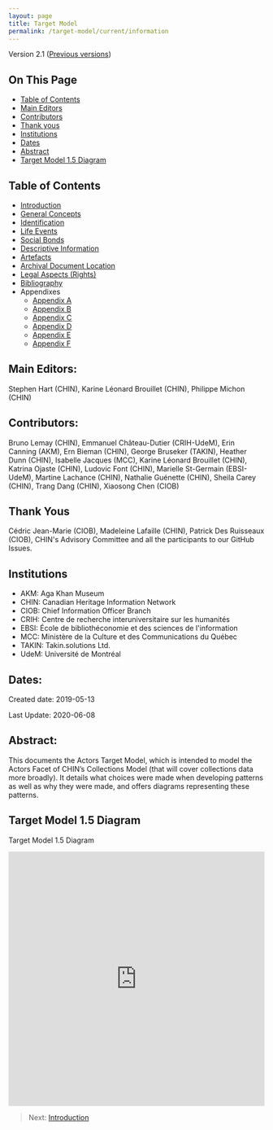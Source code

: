 ```yaml
---
layout: page
title: Target Model
permalink: /target-model/current/information
---
```

Version 2.1 ([Previous versions](/collections-model/target-model))

## On This Page

* [Table of Contents](#table-of-contents)
* [Main Editors](#main-editors)
* [Contributors](#contributors)
* [Thank yous](#thank-yous)
* [Institutions](#institutions)
* [Dates](#dates)
* [Abstract](#abstract)
* [Target Model 1.5 Diagram](#target-model-15-diagram)

## Table of Contents

* [Introduction](/collections-model/target-model/current/introduction)
* [General Concepts](/collections-model/target-model/current/general-concepts)
* [Identification](/collections-model/target-model/current/identification)
* [Life Events](/collections-model/target-model/current/life-events)
* [Social Bonds](/collections-model/target-model/current/social-bonds)
* [Descriptive Information](/collections-model/target-model/current/descriptive-information)
* [Artefacts](/collections-model/target-model/current/artefacts)
* [Archival Document Location](/collections-model/target-model/current/archival-document-location)
* [Legal Aspects (Rights)](/collections-model/target-model/current/legal-aspects-rights)
* [Bibliography](/collections-model/target-model/current/bibliography)
* Appendixes
	* [Appendix A](/collections-model/target-model/current/appendix-a-data-provenance)
	* [Appendix B](/collections-model/target-model/current/appendix-b-appellations)
	* [Appendix C](/collections-model/target-model/current/appendix-c-identity)
	* [Appendix D](/collections-model/target-model/current/appendix-d-relationships)
	* [Appendix E](/collections-model/target-model/current/appendix-e-moving-events)
	* [Appendix F](/collections-model/target-model/current/appendix-f-discussions)

## Main Editors: 

Stephen Hart (CHIN), Karine Léonard Brouillet (CHIN), Philippe Michon (CHIN)

## Contributors: 

Bruno Lemay (CHIN), Emmanuel Château-Dutier (CRIH-UdeM), Erin Canning (AKM), Ern Bieman (CHIN), George Bruseker (TAKIN), Heather Dunn (CHIN), Isabelle Jacques (MCC), Karine Léonard Brouillet (CHIN), Katrina Ojaste (CHIN), Ludovic Font (CHIN),  Marielle St-Germain (EBSI-UdeM), Martine Lachance (CHIN), Nathalie Guénette (CHIN), Sheila Carey (CHIN), Trang Dang (CHIN), Xiaosong Chen (CIOB)

## Thank Yous

 Cédric Jean-Marie (CIOB), Madeleine Lafaille (CHIN), Patrick Des Ruisseaux (CIOB), CHIN's Advisory Committee and all the participants to our GitHub Issues.

## Institutions

* AKM: Aga Khan Museum 
* CHIN: Canadian Heritage Information Network 
* CIOB: Chief Information Officer Branch 
* CRIH: Centre de recherche interuniversitaire sur les humanités
* EBSI: École de bibliothéconomie et des sciences de l'information
* MCC: Ministère de la Culture et des Communications du Québec 
* TAKIN: Takin.solutions Ltd.
* UdeM: Université de Montréal

## Dates: 

Created date: 2019-05-13

Last Update: 2020-06-08

## Abstract: 

This documents the Actors Target Model, which is intended to model the Actors Facet of CHIN’s Collections Model (that will cover collections data more broadly). It details what choices were made when developing patterns as well as why they were made, and offers diagrams representing these patterns.

## Target Model 1.5 Diagram

<a name="_Actors2.0"></a>Target Model 1.5 Diagram
<iframe frameborder="0" style="width:100%;height:500px;" src="https://app.diagrams.net/?lightbox=1&highlight=0000ff&edit=_blank&layers=1&nav=1&title=_Actors2.0.drawio#Uhttps%3A%2F%2Fdrive.google.com%2Fuc%3Fid%3D1DbJDxz4p_R1VbLYgzzPbQ6YLNW6R0ArI%26export%3Ddownload"></iframe>


> Next: [Introduction](/collections-model/target-model/current/introduction)